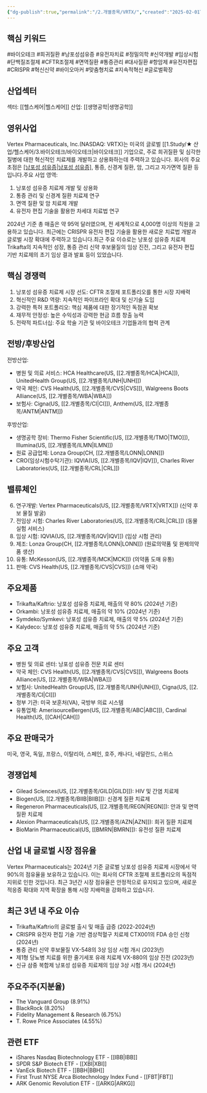 ```yaml
---
{"dg-publish":true,"permalink":"/2.개별종목/VRTX/","created":"2025-02-01T12:56:28.727+09:00","updated":"2025-06-03T20:06:02.022+09:00"}
---
```


## 핵심 키워드

#바이오테크 #희귀질환 #낭포성섬유증 #유전자치료 #정밀의학 #신약개발 #임상시험 #단백질조절제 #CFTR조절제 #면역질환 #통증관리 #대사질환 #항암제 #유전자편집 #CRISPR #혁신신약 #바이오마커 #맞춤형치료 #지속적혁신 #글로벌확장

## 산업섹터

섹터: [[헬스케어\|헬스케어]]
산업: [[생명공학\|생명공학]]

## 영위사업

Vertex Pharmaceuticals, Inc.(NASDAQ: VRTX)는 미국의 글로벌 [[1.Study/★ 산업/헬스케어/3.바이오테크/바이오테크\|바이오테크]] 기업으로, 주로 희귀질환 및 심각한 질병에 대한 혁신적인 치료제를 개발하고 상용화하는데 주력하고 있습니다. 회사의 주요 초점은 [[낭포성 섬유증\|낭포성 섬유증]](CF), 통증, 신경계 질환, 암, 그리고 자가면역 질환 등입니다.주요 사업 영역:

1. 낭포성 섬유증 치료제 개발 및 상용화
2. 통증 관리 및 신경계 질환 치료제 연구
3. 면역 질환 및 암 치료제 개발
4. 유전자 편집 기술을 활용한 차세대 치료법 연구

2024년 기준 총 매출은 약 95억 달러였으며, 전 세계적으로 4,000명 이상의 직원을 고용하고 있습니다. 최근에는 CRISPR 유전자 편집 기술을 활용한 새로운 치료법 개발과 글로벌 시장 확대에 주력하고 있습니다.최근 주요 이슈로는 낭포성 섬유증 치료제 Trikafta의 지속적인 성장, 통증 관리 신약 후보물질의 임상 진전, 그리고 유전자 편집 기반 치료제의 초기 임상 결과 발표 등이 있었습니다.

## 핵심 경쟁력

1. 낭포성 섬유증 치료제 시장 선도: CFTR 조절제 포트폴리오를 통한 시장 지배력
2. 혁신적인 R&D 역량: 지속적인 파이프라인 확대 및 신기술 도입
3. 강력한 특허 포트폴리오: 핵심 제품에 대한 장기적인 독점권 확보
4. 재무적 안정성: 높은 수익성과 강력한 현금 흐름 창출 능력
5. 전략적 파트너십: 주요 학술 기관 및 바이오테크 기업들과의 협력 관계

## 전방/후방산업

전방산업:

- 병원 및 의료 서비스: HCA Healthcare(US, [[2.개별종목/HCA\|HCA]]), UnitedHealth Group(US, [[2.개별종목/UNH\|UNH]])
- 약국 체인: CVS Health(US, [[2.개별종목/CVS\|CVS]]), Walgreens Boots Alliance(US, [[2.개별종목/WBA\|WBA]])
- 보험사: Cigna(US, [[2.개별종목/CI\|CI]]), Anthem(US, [[2.개별종목/ANTM\|ANTM]])

후방산업:

- 생명공학 장비: Thermo Fisher Scientific(US, [[2.개별종목/TMO\|TMO]]), Illumina(US, [[2.개별종목/ILMN\|ILMN]])
- 원료 공급업체: Lonza Group(CH, [[2.개별종목/LONN\|LONN]])
- CRO(임상시험수탁기관): IQVIA(US, [[2.개별종목/IQV\|IQV]]), Charles River Laboratories(US, [[2.개별종목/CRL\|CRL]])

## 밸류체인

6. 연구개발: Vertex Pharmaceuticals(US, [[2.개별종목/VRTX\|VRTX]]) (신약 후보 물질 발굴)
7. 전임상 시험: Charles River Laboratories(US, [[2.개별종목/CRL\|CRL]]) (동물 실험 서비스)
8. 임상 시험: IQVIA(US, [[2.개별종목/IQV\|IQV]]) (임상 시험 관리)
9. 제조: Lonza Group(CH, [[2.개별종목/LONN\|LONN]]) (원료의약품 및 완제의약품 생산)
10. 유통: McKesson(US, [[2.개별종목/MCK\|MCK]]) (의약품 도매 유통)
11. 판매: CVS Health(US, [[2.개별종목/CVS\|CVS]]) (소매 약국)

## 주요제품

- Trikafta/Kaftrio: 낭포성 섬유증 치료제, 매출의 약 80% (2024년 기준)
- Orkambi: 낭포성 섬유증 치료제, 매출의 약 10% (2024년 기준)
- Symdeko/Symkevi: 낭포성 섬유증 치료제, 매출의 약 5% (2024년 기준)
- Kalydeco: 낭포성 섬유증 치료제, 매출의 약 5% (2024년 기준)

## 주요 고객

- 병원 및 의료 센터: 낭포성 섬유증 전문 치료 센터
- 약국 체인: CVS Health(US, [[2.개별종목/CVS\|CVS]]), Walgreens Boots Alliance(US, [[2.개별종목/WBA\|WBA]])
- 보험사: UnitedHealth Group(US, [[2.개별종목/UNH\|UNH]]), Cigna(US, [[2.개별종목/CI\|CI]])
- 정부 기관: 미국 보훈처(VA), 국방부 의료 시스템
- 유통업체: AmerisourceBergen(US, [[2.개별종목/ABC\|ABC]]), Cardinal Health(US, [[CAH\|CAH]])

## 주요 판매국가

미국, 영국, 독일, 프랑스, 이탈리아, 스페인, 호주, 캐나다, 네덜란드, 스위스

## 경쟁업체

- Gilead Sciences(US, [[2.개별종목/GILD\|GILD]]): HIV 및 간염 치료제
- Biogen(US, [[2.개별종목/BIIB\|BIIB]]): 신경계 질환 치료제
- Regeneron Pharmaceuticals(US, [[2.개별종목/REGN\|REGN]]): 안과 및 면역 질환 치료제
- Alexion Pharmaceuticals(US, [[2.개별종목/AZN\|AZN]]): 희귀 질환 치료제
- BioMarin Pharmaceutical(US, [[BMRN\|BMRN]]): 유전성 질환 치료제

## 산업 내 글로벌 시장 점유율

Vertex Pharmaceuticals는 2024년 기준 글로벌 낭포성 섬유증 치료제 시장에서 약 90%의 점유율을 보유하고 있습니다. 이는 회사의 CFTR 조절제 포트폴리오의 독점적 지위로 인한 것입니다. 최근 3년간 시장 점유율은 안정적으로 유지되고 있으며, 새로운 적응증 확대와 지역 확장을 통해 시장 지배력을 강화하고 있습니다.

## 최근 3년 내 주요 이슈

- Trikafta/Kaftrio의 글로벌 출시 및 매출 급증 (2022-2024년)
- CRISPR 유전자 편집 기술 기반 겸상적혈구 치료제 CTX001의 FDA 승인 신청 (2024년)
- 통증 관리 신약 후보물질 VX-548의 3상 임상 시험 개시 (2023년)
- 제1형 당뇨병 치료를 위한 줄기세포 유래 치료제 VX-880의 임상 진전 (2023년)
- 신규 삼중 복합제 낭포성 섬유증 치료제의 임상 3상 시험 개시 (2024년)

## 주요주주(지분율)

- The Vanguard Group (8.91%)
- BlackRock (8.20%)
- Fidelity Management & Research (6.75%)
- T. Rowe Price Associates (4.55%)

## 관련 ETF

- iShares Nasdaq Biotechnology ETF - [[IBB\|IBB]]
- SPDR S&P Biotech ETF - [[XBI\|XBI]]
- VanEck Biotech ETF - [[BBH\|BBH]]
- First Trust NYSE Arca Biotechnology Index Fund - [[FBT\|FBT]]
- ARK Genomic Revolution ETF - [[ARKG\|ARKG]]